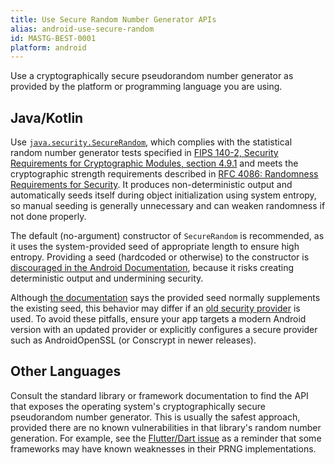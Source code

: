 ```yaml
---
title: Use Secure Random Number Generator APIs
alias: android-use-secure-random
id: MASTG-BEST-0001
platform: android
---
```


Use a cryptographically secure pseudorandom number generator as provided by the platform or programming language you are using.

## Java/Kotlin

Use [`java.security.SecureRandom`](https://developer.android.com/reference/java/security/SecureRandom), which complies with the statistical random number generator tests specified in [FIPS 140-2, Security Requirements for Cryptographic Modules, section 4.9.1](http://nvlpubs.nist.gov/nistpubs/FIPS/NIST.FIPS.140-2.pdf) and meets the cryptographic strength requirements described in [RFC 4086: Randomness Requirements for Security](http://tools.ietf.org/html/rfc4086). It produces non-deterministic output and automatically seeds itself during object initialization using system entropy, so manual seeding is generally unnecessary and can weaken randomness if not done properly.

The default (no-argument) constructor of `SecureRandom` is recommended, as it uses the system-provided seed of appropriate length to ensure high entropy. Providing a seed (hardcoded or otherwise) to the constructor is [discouraged in the Android Documentation](https://developer.android.com/privacy-and-security/risks/weak-prng?source=studio#weak-prng-java-security-securerandom), because it risks creating deterministic output and undermining security.

Although [the documentation](https://developer.android.com/reference/java/security/SecureRandom?hl=en#setSeed(byte[])) says the provided seed normally supplements the existing seed, this behavior may differ if an [old security provider](https://android-developers.googleblog.com/2016/06/security-crypto-provider-deprecated-in.html) is used. To avoid these pitfalls, ensure your app targets a modern Android version with an updated provider or explicitly configures a secure provider such as AndroidOpenSSL (or Conscrypt in newer releases).

## Other Languages

Consult the standard library or framework documentation to find the API that exposes the operating system's cryptographically secure pseudorandom number generator. This is usually the safest approach, provided there are no known vulnerabilities in that library's random number generation. For example, see the [Flutter/Dart issue](https://www.zellic.io/blog/proton-dart-flutter-csprng-prng/) as a reminder that some frameworks may have known weaknesses in their PRNG implementations.
